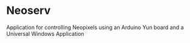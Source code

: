 # Neoserv
Application for controlling Neopixels using an Arduino Yun board and a Universal Windows Application

